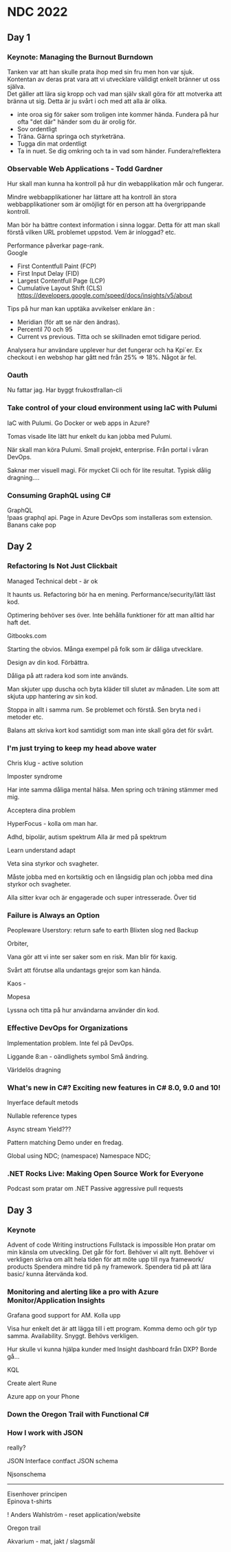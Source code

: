 # NDC 2022

## Day 1
### Keynote: Managing the Burnout Burndown
Tanken var att han skulle prata ihop med sin fru men hon var sjuk. Kontentan av deras prat vara att vi utvecklare välldigt enkelt bränner ut oss själva.   
Det gäller att lära sig kropp och vad man själv skall göra för att motverka att bränna ut sig. Detta är ju svårt i och med att alla är olika. 

- inte oroa sig för saker som troligen inte kommer hända. Fundera på hur ofta "det där" händer som du är orolig för.
- Sov ordentligt
- Träna. Gärna springa och styrketräna.
- Tugga din mat ordentligt
- Ta in nuet. Se dig omkring och ta in vad som händer. Fundera/reflektera 
  
  
### Observable Web Applications - Todd Gardner
Hur skall man kunna ha kontroll på hur din webapplikation mår och fungerar.  
  
Mindre webbapplikationer har lättare att ha kontroll än stora webbapplikationer som är omöjligt för en person att ha övergrippande kontroll.  

Man bör ha bättre context information i sinna loggar. Detta för att man skall förstå vilken URL problemet uppstod. Vem är inloggad? etc.      

Performance påverkar page-rank.  
Google 
* First Contentfull Paint (FCP)
* First Input Delay (FID)
* Largest Contentfull Page (LCP)
* Cumulative Layout Shift (CLS)     
https://developers.google.com/speed/docs/insights/v5/about

Tips på hur man kan upptäka avvikelser enklare än :  
* Meridian (för att se när den ändras).
* Percentil 70 och 95
* Current vs previous. Titta och se skillnaden emot tidigare period.

Analysera hur användare upplever hur det fungerar och ha Kpi´er. Ex checkout i en webshop har gått ned från 25% => 18%. Något är fel.  

### Oauth
Nu fattar jag. Har byggt frukostfrallan-cli
  
### Take control of your cloud environment using IaC with Pulumi

IaC with Pulumi. 
Go Docker or web apps in Azure?

Tomas visade lite lätt hur enkelt du kan jobba med Pulumi.

När skall man köra Pulumi. Small projekt, enterprise. Från portal i våran DevOps.

Saknar mer visuell magi. För mycket Cli och för lite resultat.
Typisk dålig dragning....


### Consuming GraphQL using C#
GraphQL  
!paas graphql api. Page in Azure DevOps som installeras som extension.
Banans cake pop

## Day 2

### Refactoring Is Not Just Clickbait
Managed Technical debt - är ok

It haunts us. Refactoring bör ha en mening. Performance/security/lätt läst kod.

Optimering behöver ses över. Inte behålla funktioner för att man alltid har haft det.

Gitbooks.com

Starting the obvios. Många exempel på folk som är dåliga utvecklare.

Design av din kod. Förbättra.

Dåliga på att radera kod som inte används.

Man skjuter upp duscha och byta kläder till slutet av månaden. Lite som att skjuta upp hantering av sin kod.

Stoppa in allt i samma rum. Se problemet och förstå. Sen bryta ned i metoder etc.

Balans att skriva kort kod samtidigt som man inte skall göra det för svårt.


### I'm just trying to keep my head above water
Chris klug - active solution

Imposter syndrome

Har inte samma dåliga mental hälsa. Men spring och träning stämmer med mig.

Acceptera dina problem

HyperFocus - kolla om man har.

Adhd, bipolär, autism spektrum 
Alla är med på spektrum

Learn understand adapt

Veta sina styrkor och svagheter.

Måste jobba med en kortsiktig och en långsidig plan och jobba med dina styrkor och svagheter.

Alla sitter kvar och är engagerade och super intresserade. Över tid



### Failure is Always an Option
Peopleware 
Userstory: return safe to earth 
Blixten slog ned 
Backup 

Orbiter, 

Vana gör att vi inte ser saker som en risk. Man blir för kaxig.

Svårt att förutse alla undantags grejor som kan hända.

Kaos - 

Mopesa 

Lyssna och titta på hur användarna använder din kod.


### Effective DevOps for Organizations
Implementation problem. Inte fel på DevOps.

Liggande 8:an - oändlighets symbol
Små ändring. 

Världelös dragning



### What's new in C#? Exciting new features in C# 8.0, 9.0 and 10!
Inyerface default metods

Nullable reference types

Async stream
Yield???

Pattern matching 
Demo under en fredag. 

Global using NDC; (namespace)
Namespace NDC;

### .NET Rocks Live: Making Open Source Work for Everyone
Podcast som pratar om .NET
Passive aggressive pull requests


## Day 3

### Keynote 
Advent of code
Writing instructions 
Fullstack is impossible
Hon pratar om min känsla om utveckling. Det går för fort. Behöver vi allt nytt. Behöver vi verkligen skriva om allt hela tiden för att möte upp till nya framework/ products 
Spendera mindre tid på ny framework. Spendera tid på att lära basic/ kunna återvända kod.

### Monitoring and alerting like a pro with Azure Monitor/Application Insights
Grafana good support for AM. Kolla upp

Visa hur enkelt det är att lägga till i ett program.
Komma demo och gör typ samma.
Availability. Snyggt. Behövs verkligen.

Hur skulle vi kunna hjälpa kunder med Insight dashboard från DXP? Borde gå…

KQL

Create alert Rune

Azure app on your Phone


### Down the Oregon Trail with Functional C#

### How I work with JSON
really?

JSON
Interface contfact
JSON schema

Njsonschema

 


---------------------

Eisenhover principen  
Epinova t-shirts  
  
! Anders Wahlström - reset application/website  
  
Oregon trail  
  
Akvarium - mat, jakt / slagsmål
